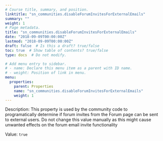 ```yaml
---
# Course title, summary, and position.
linktitle: "sn_communities.disableForumInvitesForExternalEmails"
summary: ""
weight: 1
# Page metadata.
title: "sn_communities.disableForumInvitesForExternalEmails"
date: "2018-09-09T00:00:00Z"
lastmod: "2018-09-09T00:00:00Z"
draft: false  # Is this a draft? true/false
toc: true  # Show table of contents? true/false
type: docs  # Do not modify.

# Add menu entry to sidebar.
# - name: Declare this menu item as a parent with ID name.
# - weight: Position of link in menu.
menu:
  properties:
    parent: Properties
    name: "sn_communities.disableForumInvitesForExternalEmails"
    weight: 1
---
```


Description: This property is used by the community code to programatically determine if forum invites from the Forum page can be sent to external users. Do not change this value manually as this might cause unwanted effects on the forum email invite functionality


Value: `true`